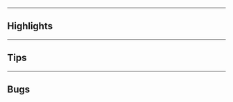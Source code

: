 ------------------------------------
Highlights
------------------------------------

------------------------------------
Tips
------------------------------------

------------------------------------
Bugs
------------------------------------
